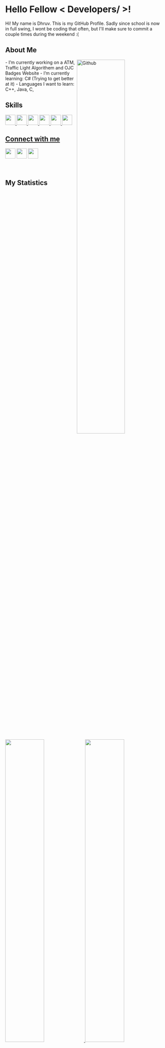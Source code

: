 <h1> Hello Fellow < Developers/ >! </h1>
<p align='center'>
</p>
<div size='20px'> Hi! My name is Dhruv. This is my GitHub Profile. Sadly since school is now in full swing, I wont be coding that often, but I'll make sure to commit a couple times during the weekend :(
</div>
<h2> About Me </h2>
<img width="55%" align="right" alt="Github" src="https://raw.githubusercontent.com/onimur/.github/master/.resources/git-header.svg"/>
- I’m currently working on a ATM, Traffic Light Algorithem and OJC Badges Website
- I’m currently learning: C# (Trying to get better at it)
- Languages I want to learn: C++, Java, C, 
<h2> Skills </h2>
<a margin="20px" href= https://github.com/Dhruv-Rayat1 > <img width ='32px' src ='https://raw.githubusercontent.com/rahulbanerjee26/githubAboutMeGenerator/main/icons/python.svg'> </a>
<a margin="20px" href= https://github.com/Dhruv-Rayat1 > <img width ='32px' src ='https://raw.githubusercontent.com/rahulbanerjee26/githubAboutMeGenerator/main/icons/javascript.svg'> </a>
<a margin="20px" href= https://github.com/Dhruv-Rayat1 > <img width ='32px' src ='https://raw.githubusercontent.com/rahulbanerjee26/githubAboutMeGenerator/main/icons/css.svg'> </a>
<a margin="20px" href= https://github.com/Dhruv-Rayat1 > <img width ='32px' src ='https://raw.githubusercontent.com/rahulbanerjee26/githubAboutMeGenerator/main/icons/html.svg'> </a>
<a margin="20px" href= https://github.com/Dhruv-Rayat1 > <img width ='32px' src ='https://raw.githubusercontent.com/rahulbanerjee26/githubAboutMeGenerator/main/icons/csharp.svg'>
  <a margin="20px" href= https://github.com/Dhruv-Rayat1 > <img width ='32px' src ='https://raw.githubusercontent.com/rahulbanerjee26/githubAboutMeGenerator/main/icons/php.svg'>

<h2> Connect with me </h2>
<a target="_blank" href='https://twitter.com/RayatDhruv'> <img width = '32px' margin = '20px' align='center' src="https://raw.githubusercontent.com/rahulbanerjee26/githubAboutMeGenerator/main/icons/twitter.svg"/></a> 
<a href = 'https://www.instagram.com/dhruv_rayat/'> <img width = '32px' align= 'center' src="https://raw.githubusercontent.com/rahulbanerjee26/githubAboutMeGenerator/main/icons/instagram.svg"/></a> 
<a href = 'https://github.com/Dhruv-Rayat1'> <img width = '32px' align= 'center' src="https://raw.githubusercontent.com/rahulbanerjee26/githubAboutMeGenerator/main/icons/github.svg"/></a>
  
<br>
<br>
<br>
  
## My Statistics
<br/>
<p align="left">
  <a href="https://dhruv-website3.netlify.app/">
  <img width="49.5%" src="https://github-readme-stats.vercel.app/api?username=Dhruv-Rayat1&show_icons=true&theme=gruvbox&hide_border=true" />
    <img width="49.5%" src="https://github-readme-streak-stats.herokuapp.com/?user=Dhruv-Rayat1&theme=gruvbox&hide_border=true" />
  </a>
</p>
<br>
   
[![Dhruv's Activity Graph](https://activity-graph.herokuapp.com/graph?username=Dhruv-Rayat1&custom_title=Dhruv's%20Trips's%20Contribution%20Graph&theme=gruvbox&bg_color=282828&hide_border=true&line=d1a01f&point=c58545)](https://dhruv-website3.netlify.app/)
